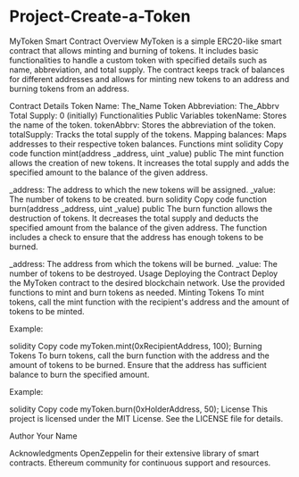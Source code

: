 # Project-Create-a-Token
MyToken Smart Contract
Overview
MyToken is a simple ERC20-like smart contract that allows minting and burning of tokens. It includes basic functionalities to handle a custom token with specified details such as name, abbreviation, and total supply. The contract keeps track of balances for different addresses and allows for minting new tokens to an address and burning tokens from an address.

Contract Details
Token Name: The_Name
Token Abbreviation: The_Abbrv
Total Supply: 0 (initially)
Functionalities
Public Variables
tokenName: Stores the name of the token.
tokenAbbrv: Stores the abbreviation of the token.
totalSupply: Tracks the total supply of the tokens.
Mapping
balances: Maps addresses to their respective token balances.
Functions
mint
solidity
Copy code
function mint(address _address, uint _value) public
The mint function allows the creation of new tokens. It increases the total supply and adds the specified amount to the balance of the given address.

_address: The address to which the new tokens will be assigned.
_value: The number of tokens to be created.
burn
solidity
Copy code
function burn(address _address, uint _value) public
The burn function allows the destruction of tokens. It decreases the total supply and deducts the specified amount from the balance of the given address. The function includes a check to ensure that the address has enough tokens to be burned.

_address: The address from which the tokens will be burned.
_value: The number of tokens to be destroyed.
Usage
Deploying the Contract
Deploy the MyToken contract to the desired blockchain network.
Use the provided functions to mint and burn tokens as needed.
Minting Tokens
To mint tokens, call the mint function with the recipient's address and the amount of tokens to be minted.

Example:

solidity
Copy code
myToken.mint(0xRecipientAddress, 100);
Burning Tokens
To burn tokens, call the burn function with the address and the amount of tokens to be burned. Ensure that the address has sufficient balance to burn the specified amount.

Example:

solidity
Copy code
myToken.burn(0xHolderAddress, 50);
License
This project is licensed under the MIT License. See the LICENSE file for details.

Author
Your Name

Acknowledgments
OpenZeppelin for their extensive library of smart contracts.
Ethereum community for continuous support and resources.
